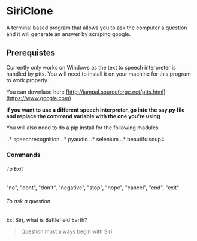 # SiriClone
A terminal based program that allows you to ask the computer a question and it will generate an answer by scraping google. 

## Prerequistes 
Currently only works on Windows as the text to speech interpreter is handled by ptts. 
You will need to install it on your machine for this program to work properly.

You can downlaod here [http://jampal.sourceforge.net/ptts.html](https://www.google.com)

**if you want to use a different speech interpreter, go into the say.py file and replace the command variable with the one you're using**

You will also need to do a pip install for the following modules

..* speechrecognition
..* pyaudio
..* selenium
..* beautifulsoup4

### Commands
###### To Exit
"no", "dont", "don't", "negative", "stop", "nope", "cancel", "end", "exit"

###### To ask a question
Ex: Siri, what is Battlefield Earth? 
> Question must always begin with Siri
